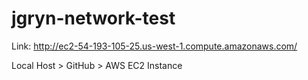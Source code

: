 # jgryn-network-test

Link: http://ec2-54-193-105-25.us-west-1.compute.amazonaws.com/

Local Host > GitHub > AWS EC2 Instance
























